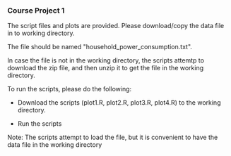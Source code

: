 ### Course Project 1

The script files and plots are provided. Please download/copy the data file in to working directory.

The file should be named "household_power_consumption.txt".

In case the file is not in the working directory, the scripts attemtp to download the zip file, and then unzip
it to get the file in the working directory.

To run the scripts, please do the following:

* Download the scripts (plot1.R, plot2.R, plot3.R, plot4.R) to the working directory.

* Run the scripts

Note: The scripts attempt to load the file, but it is convenient to have the data file in the working directory
